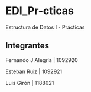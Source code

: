 # EDI_Pr-cticas
Estructura de Datos I - Prácticas

## Integrantes
Fernando J Alegría  |   1092920

Esteban Ruiz        |   1092921

Luis Girón          |   1188021
